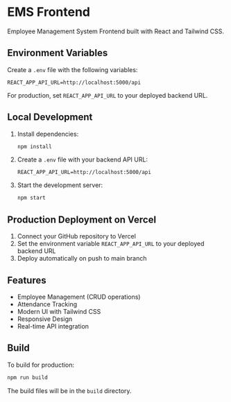 # EMS Frontend

Employee Management System Frontend built with React and Tailwind CSS.

## Environment Variables

Create a `.env` file with the following variables:

```
REACT_APP_API_URL=http://localhost:5000/api
```

For production, set `REACT_APP_API_URL` to your deployed backend URL.

## Local Development

1. Install dependencies:
   ```bash
   npm install
   ```

2. Create a `.env` file with your backend API URL:
   ```
   REACT_APP_API_URL=http://localhost:5000/api
   ```

3. Start the development server:
   ```bash
   npm start
   ```

## Production Deployment on Vercel

1. Connect your GitHub repository to Vercel
2. Set the environment variable `REACT_APP_API_URL` to your deployed backend URL
3. Deploy automatically on push to main branch

## Features

- Employee Management (CRUD operations)
- Attendance Tracking
- Modern UI with Tailwind CSS
- Responsive Design
- Real-time API integration

## Build

To build for production:

```bash
npm run build
```

The build files will be in the `build` directory.

